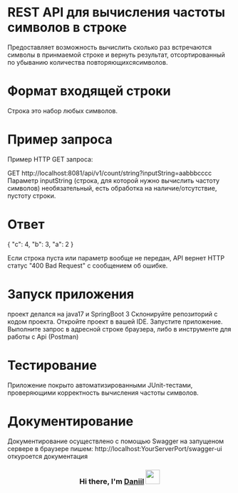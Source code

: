 
# REST API для вычисления частоты символов в строке
Предоставляет возможность вычислить сколько раз встречаются символы в принмаемой строке и вернуть результат, отсортированный по убыванию количества повторяющихсясимволов.

# Формат входящей строки
Строка это набор любых символов.

# Пример запроса
Пример HTTP GET запроса:

GET http://localhost:8081/api/v1/count/string?inputString=aabbbcccc
Параметр inputString (строка, для которой нужно вычислить частоту символов) необязательный, есть обработка на наличие/отсутствие, пустоту строки.
# Ответ
{
    "c": 4,
    "b": 3,
    "a": 2
}

Если строка пуста или параметр вообще не передан, API вернет HTTP статус "400 Bad Request" с сообщением об ошибке.
# Запуск приложения
проект делался на java17 и SpringBoot 3
Склонируйте репозиторий с кодом проекта.
Откройте проект в вашей IDE.
Запустите приложение.
Выполните запрос в адресной строке браузера, либо в инструменте для работы с Api (Postman)
# Тестирование
Приложение покрыто автоматизированными JUnit-тестами, проверяющими корректность вычисления частоты символов.
# Документирование 
Документирование осуществлено с помощью Swagger
на запущеном сервере в браузере пишем: http://localhost:YourServerPort/swagger-ui
откуроется документация
<h3 align="center">Hi there, I'm <a href="https://daniilshat.ru/" target="_blank">Daniil</a> 
<img src="https://github.com/blackcater/blackcater/raw/main/images/Hi.gif" height="32"/></h3>


